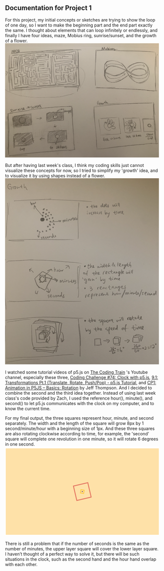 ## Documentation for Project 1

For this project, my initial concepts or sketches are trying to show the loop of one day, so I want to make the beginning part and the end part exactly the same. I thought about elements that can loop infinitely or endlessly, and finally I have four ideas, maze, Mobius ring, sunrise/sunset, and the growth of a flower.
![sketch1](https://github.com/kanodesu/dvia-fall21/blob/master/01time/Screen%20Shot%202021-09-21%20at%2000.34.53.png "sketch1")

But after having last week's class, I think my coding skills just cannot visualize these concepts for now, so I tried to simplify my 'growth' idea, and  to visualize it by using shapes instead of a flower.    
![sketch2](https://github.com/kanodesu/dvia-fall21/blob/master/01time/Screen%20Shot%202021-09-21%20at%2000.55.33.png "sketch2")

I watched some tutorial videos of p5.js on [The Coding Train](https://www.youtube.com/user/shiffman) 's Youtube channel, especially these three, [Coding Challenge #74: Clock with p5.js](https://www.youtube.com/watch?v=E4RyStef-gY), [9.1: Transformations Pt.1 (Translate, Rotate, Push/Pop) - p5.js Tutorial](https://www.youtube.com/watch?v=o9sgjuh-CBM), and [CP1: Animation in P5JS – Basics: Rotation](https://www.youtube.com/watch?v=-YhzDuF_kLs) by Jeff Thompson.
And I decided to combine the second and the third idea together.  Instead of using last week class's code provided by Zach, I used the reference hour(),  minute(), and second() to let p5.js communicates with the clock on my computer, and to know the current time. 

For my final output, the three squares represent hour, minute, and second separately. The width and the length of the square will grow 8px by 1 second/minute/hour with a beginning size of 1px. And these three squares are also rotating clockwise according to time, for example, the 'second' square will complete one revolution in one minute, so it will rotate 6 degrees in one second.
![sketch3](https://github.com/kanodesu/dvia-fall21/blob/master/01time/assignment01.png "sketch3")

There is still a problem that if the number of seconds is the same as the number of minutes, the upper layer square will cover the lower layer square. I haven’t thought of a perfect way to solve it, but there will be such situations in the clock, such as the second hand and the hour hand overlap with each other.
